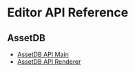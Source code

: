 # Editor API Reference

## AssetDB

- [AssetDB API Main](asset-db-main.md)
- [AssetDB API Renderer](asset-db-renderer.md)